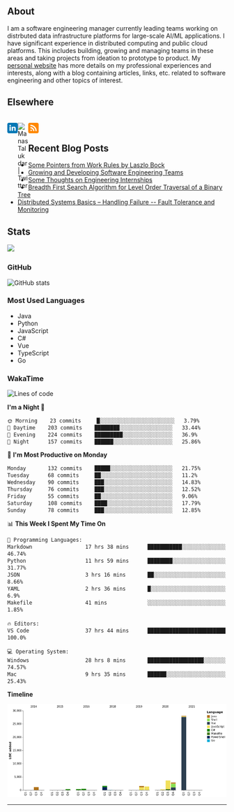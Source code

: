 ## About

I am a software engineering manager currently leading teams working on distrbuted data infrastructure platforms for large-scale AI/ML applications. I have significant experience in distributed computing and public cloud platforms. This includes building, growing and managing teams in these areas and taking projects from ideation to prototype to product. My [personal website](https://manastalukdar.github.io/) has more details on my professional experiences and interests, along with a blog containing articles, links, etc. related to software engineering and other topics of interest.

## Elsewhere

</br>

<a href="https://www.linkedin.com/in/manastalukdar" target="_blank">
  <img align="left" alt="Manas Talukdar | Linkedin" width="24px" src="https://raw.githubusercontent.com/edent/SuperTinyIcons/master/images/svg/linkedin.svg" />
</a>
<a href="https://www.twitter.com/manastalukdar" target="_blank">
  <img align="left" alt="Manas Talukdar | Twitter" width="24px" src="https://github.com/TheDudeThatCode/TheDudeThatCode/blob/master/Assets/Twitter.svg" />
</a>
<a href="https://manastalukdar.github.io/" target="_blank">
  <img align="left" alt="Manas Talukdar | Website" width="24px" src="https://github.com/edent/SuperTinyIcons/blob/master/images/svg/rss.svg" />
</a>

</br>

## Recent Blog Posts

<!-- BLOG:START -->
- [Some Pointers from Work Rules by Laszlo Bock](https://manastalukdar.github.io/blog/2020/01/25/work-rules-laszlo-bock-pointers/)
- [Growing and Developing Software Engineering Teams](https://manastalukdar.github.io/blog/2019/09/19/growing-developing-software-engineering-teams/)
- [Some Thoughts on Engineering Internships](https://manastalukdar.github.io/blog/2019/09/04/some-thoughts-on-engineering-internships/)
- [Breadth First Search Algorithm for Level Order Traversal of a Binary Tree](https://manastalukdar.github.io/blog/2019/08/29/breadth-first-search-binary-tree-level-order-traversal/)
- [Distributed Systems Basics – Handling Failure -- Fault Tolerance and Monitoring](https://manastalukdar.github.io/blog/2019/08/19/katemats-distributed-systems-fault-tolerance-monitoring/)
<!-- BLOG:END -->

## Stats

![](https://komarev.com/ghpvc/?username=manastalukdar)

### GitHub

![GitHub stats](https://github-readme-stats.vercel.app/api?username=manastalukdar&show_icons=true&hide_border=true&hide_rank=true&hide_title=true&icon_color=79ff97&text_color=cecac3&bg_color=4d4b4b)

### Most Used Languages

- Java
- Python
- JavaScript
- C#
- Vue
- TypeScript
- Go

<!--
![Top Langs](https://github-readme-stats.vercel.app/api/top-langs/?username=manastalukdar&layout=compact&hide_border=true&hide_title=true&icon_color=79ff97&text_color=cecac3&bg_color=4d4b4b)
-->

### WakaTime

<!--START_SECTION:waka-->
![Lines of code](https://img.shields.io/badge/From%20Hello%20World%20I%27ve%20Written-41714%20lines%20of%20code-blue)

**I'm a Night 🦉** 

```text
🌞 Morning    23 commits     █░░░░░░░░░░░░░░░░░░░░░░░░   3.79% 
🌆 Daytime    203 commits    ████████░░░░░░░░░░░░░░░░░   33.44% 
🌃 Evening    224 commits    █████████░░░░░░░░░░░░░░░░   36.9% 
🌙 Night      157 commits    ██████░░░░░░░░░░░░░░░░░░░   25.86%

```
📅 **I'm Most Productive on Monday** 

```text
Monday       132 commits    █████░░░░░░░░░░░░░░░░░░░░   21.75% 
Tuesday      68 commits     ██░░░░░░░░░░░░░░░░░░░░░░░   11.2% 
Wednesday    90 commits     ███░░░░░░░░░░░░░░░░░░░░░░   14.83% 
Thursday     76 commits     ███░░░░░░░░░░░░░░░░░░░░░░   12.52% 
Friday       55 commits     ██░░░░░░░░░░░░░░░░░░░░░░░   9.06% 
Saturday     108 commits    ████░░░░░░░░░░░░░░░░░░░░░   17.79% 
Sunday       78 commits     ███░░░░░░░░░░░░░░░░░░░░░░   12.85%

```


📊 **This Week I Spent My Time On** 

```text
💬 Programming Languages: 
Markdown                 17 hrs 38 mins      ███████████░░░░░░░░░░░░░░   46.74% 
Python                   11 hrs 59 mins      ████████░░░░░░░░░░░░░░░░░   31.77% 
JSON                     3 hrs 16 mins       ██░░░░░░░░░░░░░░░░░░░░░░░   8.66% 
YAML                     2 hrs 36 mins       █░░░░░░░░░░░░░░░░░░░░░░░░   6.9% 
Makefile                 41 mins             ░░░░░░░░░░░░░░░░░░░░░░░░░   1.85%

🔥 Editors: 
VS Code                  37 hrs 44 mins      █████████████████████████   100.0%

💻 Operating System: 
Windows                  28 hrs 8 mins       ██████████████████░░░░░░░   74.57% 
Mac                      9 hrs 35 mins       ██████░░░░░░░░░░░░░░░░░░░   25.43%

```

**Timeline**

![Chart not found](https://raw.githubusercontent.com/manastalukdar/manastalukdar/master/charts/bar_graph.png) 


<!--END_SECTION:waka-->

---

<!--

**manastalukdar/manastalukdar** is a ✨ _special_ ✨ repository because its `README.md` (this file) appears on your GitHub profile.

Here are some ideas to get you started:

- 🔭 I’m currently working on ...
- 🌱 I’m currently learning ...
- 👯 I’m looking to collaborate on ...
- 🤔 I’m looking for help with ...
- 💬 Ask me about ...
- 📫 How to reach me: ...
- 😄 Pronouns: ...
- ⚡ Fun fact: ...
-->
